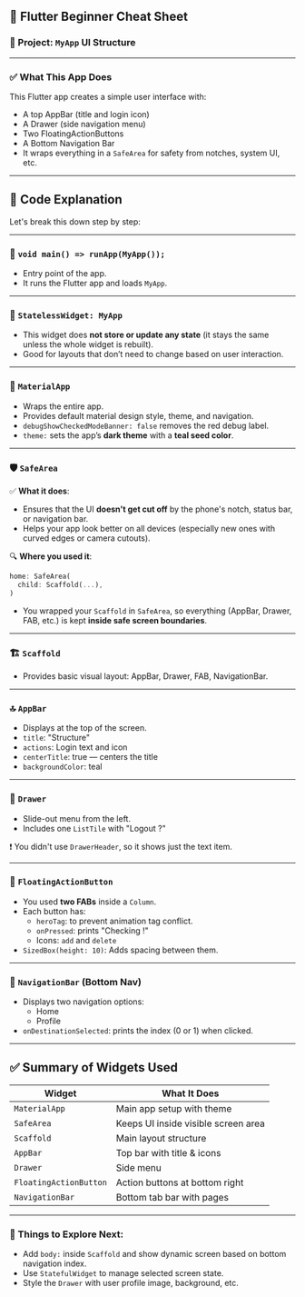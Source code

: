 ## 📝 Flutter Beginner Cheat Sheet  
### 🔧 Project: `MyApp` UI Structure  
---

### ✅ What This App Does  
This Flutter app creates a simple user interface with:

- A top AppBar (title and login icon)  
- A Drawer (side navigation menu)  
- Two FloatingActionButtons  
- A Bottom Navigation Bar  
- It wraps everything in a `SafeArea` for safety from notches, system UI, etc.

---

## 🧱 Code Explanation  
Let's break this down step by step:

---

### 🚀 `void main() => runApp(MyApp());`  
- Entry point of the app.
- It runs the Flutter app and loads `MyApp`.

---

### 🌱 `StatelessWidget: MyApp`  
- This widget does **not store or update any state** (it stays the same unless the whole widget is rebuilt).
- Good for layouts that don’t need to change based on user interaction.

---

### 🎨 `MaterialApp`  
- Wraps the entire app.
- Provides default material design style, theme, and navigation.
- `debugShowCheckedModeBanner: false` removes the red debug label.
- `theme:` sets the app’s **dark theme** with a **teal seed color**.

---

### 🛡️ `SafeArea`  
✅ **What it does**:  
- Ensures that the UI **doesn't get cut off** by the phone's notch, status bar, or navigation bar.  
- Helps your app look better on all devices (especially new ones with curved edges or camera cutouts).

🔍 **Where you used it**:  
```dart
home: SafeArea(
  child: Scaffold(...),
)
```
- You wrapped your `Scaffold` in `SafeArea`, so everything (AppBar, Drawer, FAB, etc.) is kept **inside safe screen boundaries**.

---

### 🏗️ `Scaffold`  
- Provides basic visual layout: AppBar, Drawer, FAB, NavigationBar.

---

### 🔝 `AppBar`  
- Displays at the top of the screen.
- `title`: "Structure"
- `actions`: Login text and icon
- `centerTitle`: true — centers the title
- `backgroundColor`: teal

---

### 📂 `Drawer`  
- Slide-out menu from the left.
- Includes one `ListTile` with "Logout ?"

❗ You didn't use `DrawerHeader`, so it shows just the text item.

---

### 🎈 `FloatingActionButton`  
- You used **two FABs** inside a `Column`.
- Each button has:
  - `heroTag`: to prevent animation tag conflict.
  - `onPressed`: prints "Checking !"
  - Icons: `add` and `delete`
- `SizedBox(height: 10)`: Adds spacing between them.

---

### 📱 `NavigationBar` (Bottom Nav)  
- Displays two navigation options:
  - Home
  - Profile
- `onDestinationSelected`: prints the index (0 or 1) when clicked.

---

## ✅ Summary of Widgets Used

| Widget             | What It Does |
|--------------------|--------------|
| `MaterialApp`       | Main app setup with theme |
| `SafeArea`          | Keeps UI inside visible screen area |
| `Scaffold`          | Main layout structure |
| `AppBar`            | Top bar with title & icons |
| `Drawer`            | Side menu |
| `FloatingActionButton` | Action buttons at bottom right |
| `NavigationBar`     | Bottom tab bar with pages |

---

### 🧠 Things to Explore Next:
- Add `body:` inside `Scaffold` and show dynamic screen based on bottom navigation index.
- Use `StatefulWidget` to manage selected screen state.
- Style the `Drawer` with user profile image, background, etc.

